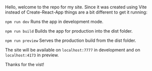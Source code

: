Hello, welcome to the repo for my site. Since it was created using Vite instead of Create-React-App things are a bit different to get it running:

`npm run dev`	Runs the app in development mode.

`npm run build`	Builds the app for production into the dist folder.

`npm run preview`	Serves the production build from the dist folder.

The site will be available on `localhost:7777` in development and on `localhost:4173` in preview.

Thanks for the vist!
